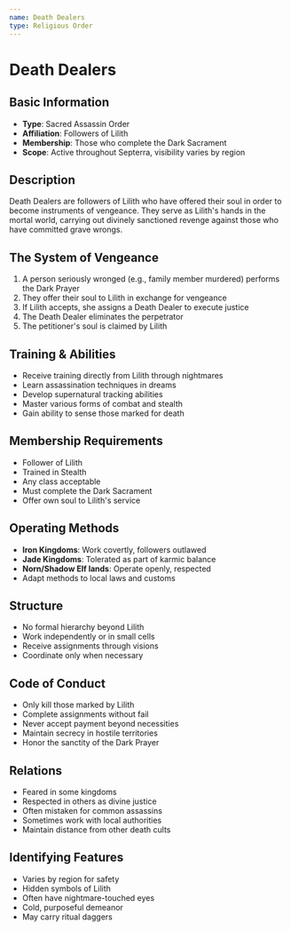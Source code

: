 ```yaml
---
name: Death Dealers
type: Religious Order
---
```


# Death Dealers

## Basic Information
- **Type**: Sacred Assassin Order
- **Affiliation**: Followers of Lilith
- **Membership**: Those who complete the Dark Sacrament
- **Scope**: Active throughout Septerra, visibility varies by region

## Description
Death Dealers are followers of Lilith who have offered their soul in order to become instruments of vengeance. They serve as Lilith's hands in the mortal world, carrying out divinely sanctioned revenge against those who have committed grave wrongs.

## The System of Vengeance
1. A person seriously wronged (e.g., family member murdered) performs the Dark Prayer
2. They offer their soul to Lilith in exchange for vengeance
3. If Lilith accepts, she assigns a Death Dealer to execute justice
4. The Death Dealer eliminates the perpetrator
5. The petitioner's soul is claimed by Lilith

## Training & Abilities
- Receive training directly from Lilith through nightmares
- Learn assassination techniques in dreams
- Develop supernatural tracking abilities
- Master various forms of combat and stealth
- Gain ability to sense those marked for death

## Membership Requirements
- Follower of Lilith
- Trained in Stealth
- Any class acceptable
- Must complete the Dark Sacrament
- Offer own soul to Lilith's service

## Operating Methods
- **Iron Kingdoms**: Work covertly, followers outlawed
- **Jade Kingdoms**: Tolerated as part of karmic balance
- **Norn/Shadow Elf lands**: Operate openly, respected
- Adapt methods to local laws and customs

## Structure
- No formal hierarchy beyond Lilith
- Work independently or in small cells
- Receive assignments through visions
- Coordinate only when necessary

## Code of Conduct
- Only kill those marked by Lilith
- Complete assignments without fail
- Never accept payment beyond necessities
- Maintain secrecy in hostile territories
- Honor the sanctity of the Dark Prayer

## Relations
- Feared in some kingdoms
- Respected in others as divine justice
- Often mistaken for common assassins
- Sometimes work with local authorities
- Maintain distance from other death cults

## Identifying Features
- Varies by region for safety
- Hidden symbols of Lilith
- Often have nightmare-touched eyes
- Cold, purposeful demeanor
- May carry ritual daggers